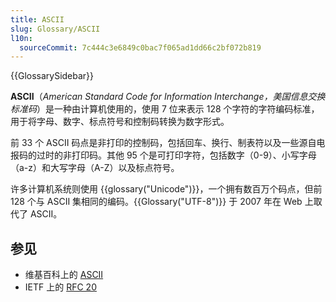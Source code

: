 ```yaml
---
title: ASCII
slug: Glossary/ASCII
l10n:
  sourceCommit: 7c444c3e6849c0bac7f065ad1dd66c2bf072b819
---
```


{{GlossarySidebar}}

**ASCII**（_American Standard Code for Information Interchange，美国信息交换标准码_）是一种由计算机使用的，使用 7 位来表示 128 个字符的字符编码标准，用于将字母、数字、标点符号和控制码转换为数字形式。

前 33 个 ASCII 码点是非打印的控制码，包括回车、换行、制表符以及一些源自电报码的过时的非打印码。其他 95 个是可打印字符，包括数字（0-9）、小写字母（a-z）和大写字母（A-Z）以及标点符号。

许多计算机系统则使用 {{glossary("Unicode")}}，一个拥有数百万个码点，但前 128 个与 ASCII 集相同的编码。{{Glossary("UTF-8")}} 于 2007 年在 Web 上取代了 ASCII。

## 参见

- 维基百科上的 [ASCII](https://zh.wikipedia.org/wiki/ASCII)
- IETF 上的 [RFC 20](https://datatracker.ietf.org/doc/rfc20)
